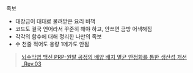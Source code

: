 족보
- 대장금이 대대로 물려받은 요리 비책
- 코드도 결국 언어라서 꾸준히 해야 하고, 안쓰면 금방 어색해짐
- 각각의 함수에 대해 정리한 나만의 족보
- 수 천줄 적어도 용량 1메가도 안됨

> [뇌수막염 백신 PRP-원말 공정의 배양 배지 멸균 안정화를 통한 생산성 개선_Rev.03](https://colab.research.google.com/drive/18qio5CKb9pFVPIWGx_MC6KZGTBFffTX5?usp=sharing)




